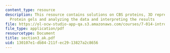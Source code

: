 ```yaml
---
content_type: resource
description: This resource contains solutions on CBS proteins, 3D representation,
  Protein gels and analyzing the data and interpreting the results
file: https://ol-ocw-studio-app-qa.s3.amazonaws.com/courses/7-014-introductory-biology-spring-2005/130107e1db84211fec2913827a2c8656_section3_ak.pdf
file_type: application/pdf
resourcetype: Document
title: section3_ak.pdf
uid: 130107e1-db84-211f-ec29-13827a2c8656
---
```


